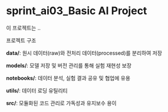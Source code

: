 # sprint_ai03_Basic AI Project
이 프로젝트는 ..

프로젝트 구조

**data/**: 원시 데이터(raw)와 전처리 데이터(processed)를 분리하여 저장

**models/**: 모델 저장 및 버전 관리를 통해 실험 재현성 보장

**notebooks/**: 데이터 분석, 실험 결과 공유 및 협업에 유용

**utils/**: 데이터 로딩 유틸리티

**src/**: 모듈화된 코드 관리로 가독성과 유지보수 용이
